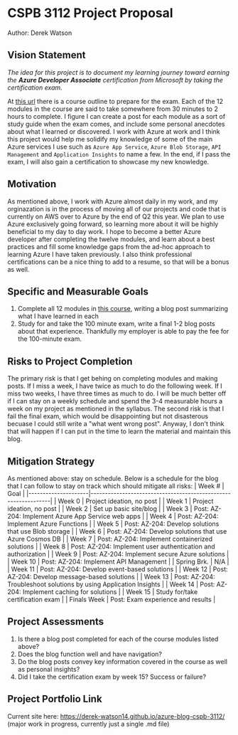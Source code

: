 # CSPB 3112 Project Proposal
Author: Derek Watson

## Vision Statement
*The idea for this project is to document my learning journey toward earning the **Azure Developer Associate** certification from Microsoft by taking the certification exam.*

At [this url](https://learn.microsoft.com/en-us/credentials/certifications/azure-developer/?practice-assessment-type=certification) there is a course outline to prepare for the exam. Each of the 12 modules in the course are said to take somewhere from 30 minutes to 2 hours to complete. I figure I can create a post for each module as a sort of study guide when the exam comes, and include some personal anecdotes about what I learned or discovered.
I work with Azure at work and I think this project would help me solidify my knowledge of some of the main Azure services I use such as `Azure App Service`, `Azure Blob Storage`, `API Management` and `Application Insights` to name a few. In the end, if I pass the exam, I will also gain a certification to showcase my new knowledge.

## Motivation
As mentioned above, I work with Azure almost daily in my work, and my orginazation is in the process of moving all of our projects and code that is currently on AWS over to Azure by the end of Q2 this year. We plan to use Azure exclusively going forward, so learning more about it will be highly beneficial to my day to day work. I hope to become a better Azure developer after completing the twelve modules, and learn about a best practices and fill some knowledge gaps from the ad-hoc approach to learning Azure I have taken previously. I also think professional certifications can be a nice thing to add to a resume, so that will be a bonus as well. 

## Specific and Measurable Goals
1. Complete all 12 modules in [this course](https://learn.microsoft.com/en-us/credentials/certifications/azure-developer/?practice-assessment-type=certification), writing a blog post summarizing what I have learned in each
2. Study for and take the 100 minute exam, write a final 1-2 blog posts about that experience. Thankfully my employer is able to pay the fee for the 100-minute exam.

## Risks to Project Completion
The primary risk is that I get behing on completing modules and making posts. If I miss a week, I have twice as much to do the following week. If I miss two weeks, I have three times as much to do. I will be much better off if I can stay on a weekly schedule and spend the 3-4 measurable hours a week on my project as mentioned in the syllabus. The second risk is that I fail the final exam, which would be disappointing but not disasterous becuase I could still write a "what went wrong post". Anyway, I don't think that will happen if I can put in the time to learn the material and maintain this blog.

## Mitigation Strategy
As mentioned above: stay on schedule. Below is a schedule for the blog that I can follow to stay on track which should mitigate all risks:
| Week #  |  Goal                                                          |
|---------------------|----------------------------------------------------------------|
| Week 0      | Project ideation, no post                                     |
| Week 1      | Project ideation, no post                                     |
| Week 2      | Set up basic site/blog                                        |
| Week 3      | Post: AZ-204: Implement Azure App Service web apps            |
| Week 4      | Post: AZ-204: Implement Azure Functions                       |
| Week 5      | Post: AZ-204: Develop solutions that use Blob storage         |
| Week 6      | Post: AZ-204: Develop solutions that use Azure Cosmos DB      |
| Week 7      | Post: AZ-204: Implement containerized solutions               |
| Week 8      | Post: AZ-204: Implement user authentication and authorization |
| Week 9      | Post: AZ-204: Implement secure Azure solutions                |
| Week 10     | Post: AZ-204: Implement API Management                        |
| Spring Brk. | N/A                                                           |
| Week 11     | Post: AZ-204: Develop event-based solutions                   |
| Week 12     | Post: AZ-204: Develop message-based solutions                 |
| Week 13     | Post: AZ-204: Troubleshoot solutions by using Application Insights |
| Week 14     | Post: AZ-204: Implement caching for solutions                 |
| Week 15     | Study for/take certification exam                             |
| Finals Week | Post: Exam experience and results                             |

## Project Assessments
1. Is there a blog post completed for each of the course modules listed above?
2. Does the blog function well and have navigation?
3. Do the blog posts convey key information covered in the course as well as personal insights?
4. Did I take the certification exam by week 15? Success or failure?

## Project Portfolio Link
Current site here: https://derek-watson14.github.io/azure-blog-cspb-3112/ (major work in progress, currently just a single .md file)
